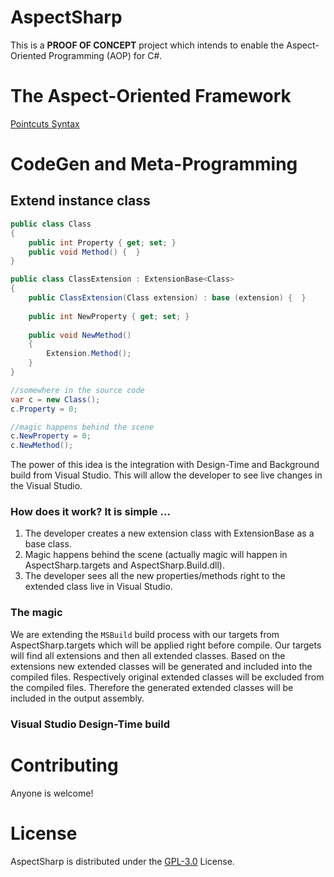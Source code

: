 # AspectSharp

This is a __PROOF OF CONCEPT__ project which intends to enable the Aspect-Oriented Programming (AOP) for C#.
# The Aspect-Oriented Framework

[Pointcuts Syntax](./docs/pointcuts.md)

# CodeGen and Meta-Programming

## Extend instance class

``` C#
public class Class
{
	public int Property { get; set; }
	public void Method() {  }
}

public class ClassExtension : ExtensionBase<Class>
{
	public ClassExtension(Class extension) : base (extension) {  }
	
	public int NewProperty { get; set; }
	
	public void NewMethod() 
	{
		Extension.Method();
	}
}

//somewhere in the source code
var c = new Class();
c.Property = 0;

//magic happens behind the scene
c.NewProperty = 0;
c.NewMethod();
```

The power of this idea is the integration with Design-Time and Background build from Visual Studio. This will allow the developer to see live changes in the Visual Studio.

### How does it work? It is simple ...

1) The developer creates a new extension class with ExtensionBase as a base class.
2) Magic happens behind the scene (actually magic will happen in AspectSharp.targets and AspectSharp.Build.dll).
3) The developer sees all the new properties/methods right to the extended class live in Visual Studio.

### The magic

We are extending the `MSBuild` build process with our targets from AspectSharp.targets which will be applied right before compile. Our targets will find all extensions and then all extended classes. Based on the extensions new extended classes will be generated and included into the compiled files. Respectively original extended classes will be excluded from the compiled files. Therefore the generated extended classes will be included in the output assembly.

### Visual Studio Design-Time build

# Contributing

Anyone is welcome!

# License

AspectSharp is distributed under the [GPL-3.0](./LICENSE) License.